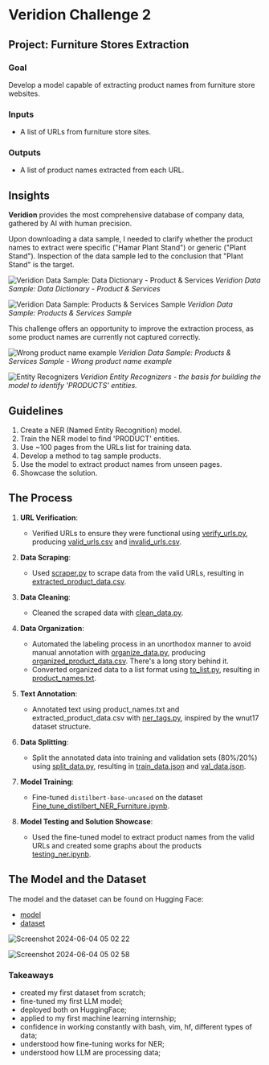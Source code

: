 # Veridion Challenge 2

## Project: Furniture Stores Extraction

### Goal
Develop a model capable of extracting product names from furniture store websites.

### Inputs
- A list of URLs from furniture store sites.

### Outputs
- A list of product names extracted from each URL.

## Insights

**Veridion** provides the most comprehensive database of company data, gathered by AI with human precision.

Upon downloading a data sample, I needed to clarify whether the product names to extract were specific ("Hamar Plant Stand") or generic ("Plant Stand"). Inspection of the data sample led to the conclusion that "Plant Stand" is the target.

![Veridion Data Sample: Data Dictionary - Product & Services](https://github.com/cetusian/NER-product-names/assets/73785144/634efa8c-c9e8-4008-9461-ae49199691b8)
*Veridion Data Sample: Data Dictionary - Product & Services*

![Veridion Data Sample: Products & Services Sample](https://github.com/cetusian/NER-product-names/assets/73785144/83a4ac06-a4bd-4b3f-8c48-3562dd7241cc)
*Veridion Data Sample: Products & Services Sample*

This challenge offers an opportunity to improve the extraction process, as some product names are currently not captured correctly.

![Wrong product name example](https://github.com/cetusian/NER-product-names/assets/73785144/cf3b0399-74af-4033-809f-94203e5acc2b)
*Veridion Data Sample: Products & Services Sample - Wrong product name example*

![Entity Recognizers](https://github.com/cetusian/NER-product-names/assets/73785144/5c425609-f475-4016-8fed-13d86ad95694)
*Veridion Entity Recognizers - the basis for building the model to identify 'PRODUCTS' entities.*

## Guidelines

1. Create a NER (Named Entity Recognition) model.
2. Train the NER model to find 'PRODUCT' entities.
3. Use ~100 pages from the URLs list for training data.
4. Develop a method to tag sample products.
5. Use the model to extract product names from unseen pages.
6. Showcase the solution.

## The Process

1. **URL Verification**:
   - Verified URLs to ensure they were functional using [verify_urls.py](https://github.com/cetusian/NER-product-names/blob/main/verify_urls.py), producing [valid_urls.csv](https://github.com/cetusian/NER-product-names/blob/main/valid_urls.csv) and [invalid_urls.csv](https://github.com/cetusian/NER-product-names/blob/main/invalid_urls.csv).

2. **Data Scraping**:
   - Used [scraper.py](https://github.com/cetusian/NER-product-names/blob/main/scraper.py) to scrape data from the valid URLs, resulting in [extracted_product_data.csv](https://github.com/cetusian/NER-product-names/blob/main/extracted_product_data.csv).

3. **Data Cleaning**:
   - Cleaned the scraped data with [clean_data.py](https://github.com/cetusian/NER-product-names/blob/main/clean_data.py).

4. **Data Organization**:
   - Automated the labeling process in an unorthodox manner to avoid manual annotation with [organize_data.py](https://github.com/cetusian/NER-product-names/blob/main/organize_data.py), producing [organized_product_data.csv](https://github.com/cetusian/NER-product-names/blob/main/organized_product_data.csv). There's a long story behind it.
   - Converted organized data to a list format using [to_list.py](https://github.com/cetusian/NER-product-names/blob/main/to_list.py), resulting in [product_names.txt](https://github.com/cetusian/NER-product-names/blob/main/product_names.txt).

5. **Text Annotation**:
   - Annotated text using product_names.txt and extracted_product_data.csv with [ner_tags.py](https://github.com/cetusian/NER-product-names/blob/main/ner_tags.py), inspired by the wnut17 dataset structure.

6. **Data Splitting**:
   - Split the annotated data into training and validation sets (80%/20%) using [split_data.py](https://github.com/cetusian/NER-product-names/blob/main/split_data.py), resulting in [train_data.json](https://github.com/cetusian/NER-product-names/blob/main/train_data.json) and [val_data.json](https://github.com/cetusian/NER-product-names/blob/main/val_data.json).

7. **Model Training**:
   - Fine-tuned `distilbert-base-uncased` on the dataset [Fine_tune_distilbert_NER_Furniture.ipynb](https://github.com/cetusian/NER-product-names/blob/main/Fine_tune_distillbert_NER_Furniture.ipynb).

8. **Model Testing and Solution Showcase**:
   - Used the fine-tuned model to extract product names from the valid URLs and created some graphs about the products [testing_ner.ipynb](https://github.com/cetusian/NER-product-names/blob/main/testing_ner.ipynb).

## The Model and the Dataset

The model and the dataset can be found on Hugging Face:
- [model](https://huggingface.co/cetusian/ner-model-furniture-v2)
- [dataset](https://huggingface.co/datasets/cetusian/ner-furniture-names)

![Screenshot 2024-06-04 05 02 22](https://github.com/cetusian/NER-product-names/assets/73785144/afa3c287-c19e-4a39-b535-a1a6b5824a54)

![Screenshot 2024-06-04 05 02 58](https://github.com/cetusian/NER-product-names/assets/73785144/4bde5a90-a9ee-4e63-ad86-732b92d493bc)

### Takeaways

- created my first dataset from scratch;
- fine-tuned my first LLM model;
- deployed both on HuggingFace;
- applied to my first machine learning internship;
- confidence in working constantly with bash, vim, hf, different types of data;
- understood how fine-tuning works for NER;
- understood how LLM are processing data;
